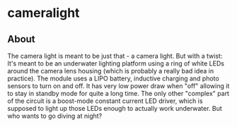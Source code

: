 cameralight
===========

## About
The camera light is meant to be just that - a camera light.  But with a twist: It's meant to be an underwater lighting platform using a ring of white LEDs around the camera lens housing (which is probably a really bad idea in practice).  The module uses a LIPO battery, inductive charging and photo sensors to turn on and off.  It has very low power draw when "off" allowing it to stay in standby mode for quite a long time.  The only other "complex" part of the circuit is a boost-mode constant current LED driver, which is supposed to light up those LEDs enough to actually work underwater.  But who wants to go diving at night?

